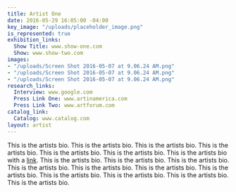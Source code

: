 ```yaml
---
title: Artist One
date: 2016-05-29 16:05:00 -04:00
key_image: "/uploads/placeholder_image.png"
is_represented: true
exhibition_links:
  Show Title: www.show-one.com
  Show: www.show-two.com
images:
- "/uploads/Screen Shot 2016-05-07 at 9.06.24 AM.png"
- "/uploads/Screen Shot 2016-05-07 at 9.06.24 AM.png"
- "/uploads/Screen Shot 2016-05-07 at 9.06.24 AM.png"
research_links:
  Interview: www.google.com
  Press Link One: www.artinamerica.com
  Press Link Two: www.artforum.com
catalog_link:
  Catalog: www.catalog.com
layout: artist
---
```


This is the artists bio. This is the artists bio. This is the artists bio. This is the artists bio. This is the artists bio. This is the artists bio. This is the artists bio with a [link](http://www.artist-link.com). This is the artists bio. This is the artists bio. This is the artists bio. This is the artists bio. This is the artists bio. This is the artists bio. This is the artists bio. This is the artists bio. This is the artists bio. This is the artists bio. This is the artists bio.